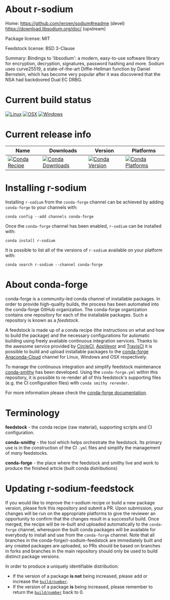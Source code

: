 About r-sodium
==============

Home: https://github.com/jeroen/sodium#readme (devel) https://download.libsodium.org/doc/ (upstream)

Package license: MIT

Feedstock license: BSD 3-Clause

Summary: Bindings to 'libsodium': a modern, easy-to-use software library for encryption, decryption, signatures, password hashing and more. Sodium uses curve25519, a state-of-the-art Diffie-Hellman function by Daniel Bernstein, which has become very popular after it was discovered that the NSA had backdoored Dual EC DRBG.



Current build status
====================

[![Linux](https://img.shields.io/circleci/project/github/conda-forge/r-sodium-feedstock/master.svg?label=Linux)](https://circleci.com/gh/conda-forge/r-sodium-feedstock)
[![OSX](https://img.shields.io/travis/conda-forge/r-sodium-feedstock/master.svg?label=macOS)](https://travis-ci.org/conda-forge/r-sodium-feedstock)
[![Windows](https://img.shields.io/appveyor/ci/conda-forge/r-sodium-feedstock/master.svg?label=Windows)](https://ci.appveyor.com/project/conda-forge/r-sodium-feedstock/branch/master)

Current release info
====================

| Name | Downloads | Version | Platforms |
| --- | --- | --- | --- |
| [![Conda Recipe](https://img.shields.io/badge/recipe-r--sodium-green.svg)](https://anaconda.org/conda-forge/r-sodium) | [![Conda Downloads](https://img.shields.io/conda/dn/conda-forge/r-sodium.svg)](https://anaconda.org/conda-forge/r-sodium) | [![Conda Version](https://img.shields.io/conda/vn/conda-forge/r-sodium.svg)](https://anaconda.org/conda-forge/r-sodium) | [![Conda Platforms](https://img.shields.io/conda/pn/conda-forge/r-sodium.svg)](https://anaconda.org/conda-forge/r-sodium) |

Installing r-sodium
===================

Installing `r-sodium` from the `conda-forge` channel can be achieved by adding `conda-forge` to your channels with:

```
conda config --add channels conda-forge
```

Once the `conda-forge` channel has been enabled, `r-sodium` can be installed with:

```
conda install r-sodium
```

It is possible to list all of the versions of `r-sodium` available on your platform with:

```
conda search r-sodium --channel conda-forge
```


About conda-forge
=================

conda-forge is a community-led conda channel of installable packages.
In order to provide high-quality builds, the process has been automated into the
conda-forge GitHub organization. The conda-forge organization contains one repository
for each of the installable packages. Such a repository is known as a *feedstock*.

A feedstock is made up of a conda recipe (the instructions on what and how to build
the package) and the necessary configurations for automatic building using freely
available continuous integration services. Thanks to the awesome service provided by
[CircleCI](https://circleci.com/), [AppVeyor](https://www.appveyor.com/)
and [TravisCI](https://travis-ci.org/) it is possible to build and upload installable
packages to the [conda-forge](https://anaconda.org/conda-forge)
[Anaconda-Cloud](https://anaconda.org/) channel for Linux, Windows and OSX respectively.

To manage the continuous integration and simplify feedstock maintenance
[conda-smithy](https://github.com/conda-forge/conda-smithy) has been developed.
Using the ``conda-forge.yml`` within this repository, it is possible to re-render all of
this feedstock's supporting files (e.g. the CI configuration files) with ``conda smithy rerender``.

For more information please check the [conda-forge documentation](https://conda-forge.org/docs/).

Terminology
===========

**feedstock** - the conda recipe (raw material), supporting scripts and CI configuration.

**conda-smithy** - the tool which helps orchestrate the feedstock.
                   Its primary use is in the construction of the CI ``.yml`` files
                   and simplify the management of *many* feedstocks.

**conda-forge** - the place where the feedstock and smithy live and work to
                  produce the finished article (built conda distributions)


Updating r-sodium-feedstock
===========================

If you would like to improve the r-sodium recipe or build a new
package version, please fork this repository and submit a PR. Upon submission,
your changes will be run on the appropriate platforms to give the reviewer an
opportunity to confirm that the changes result in a successful build. Once
merged, the recipe will be re-built and uploaded automatically to the
`conda-forge` channel, whereupon the built conda packages will be available for
everybody to install and use from the `conda-forge` channel.
Note that all branches in the conda-forge/r-sodium-feedstock are
immediately built and any created packages are uploaded, so PRs should be based
on branches in forks and branches in the main repository should only be used to
build distinct package versions.

In order to produce a uniquely identifiable distribution:
 * If the version of a package **is not** being increased, please add or increase
   the [``build/number``](https://conda.io/docs/user-guide/tasks/build-packages/define-metadata.html#build-number-and-string).
 * If the version of a package **is** being increased, please remember to return
   the [``build/number``](https://conda.io/docs/user-guide/tasks/build-packages/define-metadata.html#build-number-and-string)
   back to 0.
